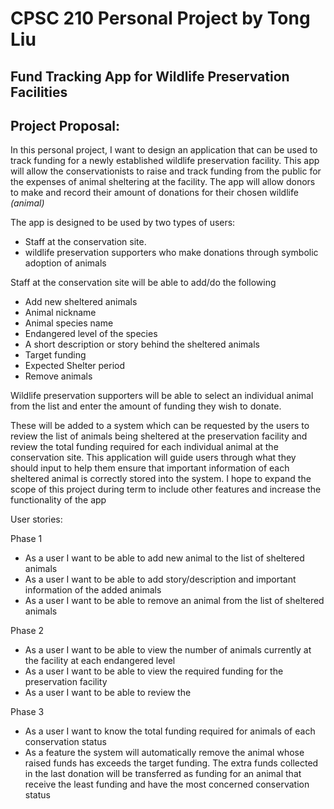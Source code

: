 # CPSC 210 Personal Project by Tong Liu
## Fund Tracking App for Wildlife Preservation Facilities
## Project Proposal:

In this personal project, I want to design an application that can be used to track funding for a newly established wildlife preservation facility. This app will allow the conservationists to raise and track funding from the public for the expenses of animal sheltering at the facility. The app will allow donors to make and record their amount of donations for their chosen wildlife *(animal)*


The app is designed to be used by two types of users:
- Staff at the conservation site.  
- wildlife preservation supporters who make donations through symbolic adoption of animals




Staff at the conservation site will be able to add/do the following
- Add new sheltered animals
- Animal nickname
- Animal species name
- Endangered level of the species
- A short description or story behind the sheltered animals
- Target funding
- Expected Shelter period
- Remove animals


Wildlife preservation supporters will be able to select an individual animal from the list and enter the amount of funding they wish to donate.

These will be added to a system which can be requested by the users to review the list of animals being sheltered at the preservation facility and review the total funding required for each individual animal at the conservation site. This application will guide users through what they should input to help them ensure that important information of each sheltered animal is correctly stored into the system. I hope to expand the scope of this project during term to include other features and increase the functionality of the app

User stories:

Phase 1


- As a user I want to be able to add new animal to the list of sheltered animals
- As a user I want to be able to add story/description and important information of the added animals
- As a user I want to be able to remove an animal from the list of sheltered animals

Phase 2
- As a user I want to be able to view the number of animals currently at the facility at each endangered level  
- As a user I want to be able to view the required funding for the preservation facility
- As a user I want to be able to review the 

Phase 3

- As a user I want to know the total funding required for animals of each conservation status
- As a feature the system will automatically remove the animal whose raised funds has exceeds the target funding. The extra funds collected in the last donation will be transferred as funding for an animal that receive the least funding and have the most concerned conservation status



